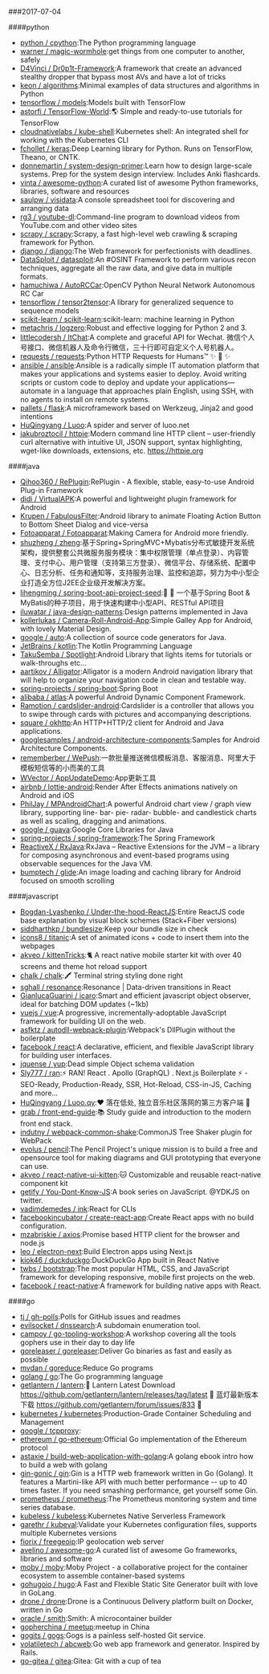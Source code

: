 ###2017-07-04

####python
* [python / cpython](https://github.com/python/cpython):The Python programming language
* [warner / magic-wormhole](https://github.com/warner/magic-wormhole):get things from one computer to another, safely
* [D4Vinci / Dr0p1t-Framework](https://github.com/D4Vinci/Dr0p1t-Framework):A framework that create an advanced stealthy dropper that bypass most AVs and have a lot of tricks
* [keon / algorithms](https://github.com/keon/algorithms):Minimal examples of data structures and algorithms in Python
* [tensorflow / models](https://github.com/tensorflow/models):Models built with TensorFlow
* [astorfi / TensorFlow-World](https://github.com/astorfi/TensorFlow-World):🌎 Simple and ready-to-use tutorials for TensorFlow
* [cloudnativelabs / kube-shell](https://github.com/cloudnativelabs/kube-shell):Kubernetes shell: An integrated shell for working with the Kubernetes CLI
* [fchollet / keras](https://github.com/fchollet/keras):Deep Learning library for Python. Runs on TensorFlow, Theano, or CNTK.
* [donnemartin / system-design-primer](https://github.com/donnemartin/system-design-primer):Learn how to design large-scale systems. Prep for the system design interview. Includes Anki flashcards.
* [vinta / awesome-python](https://github.com/vinta/awesome-python):A curated list of awesome Python frameworks, libraries, software and resources
* [saulpw / visidata](https://github.com/saulpw/visidata):A console spreadsheet tool for discovering and arranging data
* [rg3 / youtube-dl](https://github.com/rg3/youtube-dl):Command-line program to download videos from YouTube.com and other video sites
* [scrapy / scrapy](https://github.com/scrapy/scrapy):Scrapy, a fast high-level web crawling & scraping framework for Python.
* [django / django](https://github.com/django/django):The Web framework for perfectionists with deadlines.
* [DataSploit / datasploit](https://github.com/DataSploit/datasploit):An #OSINT Framework to perform various recon techniques, aggregate all the raw data, and give data in multiple formats.
* [hamuchiwa / AutoRCCar](https://github.com/hamuchiwa/AutoRCCar):OpenCV Python Neural Network Autonomous RC Car
* [tensorflow / tensor2tensor](https://github.com/tensorflow/tensor2tensor):A library for generalized sequence to sequence models
* [scikit-learn / scikit-learn](https://github.com/scikit-learn/scikit-learn):scikit-learn: machine learning in Python
* [metachris / logzero](https://github.com/metachris/logzero):Robust and effective logging for Python 2 and 3.
* [littlecodersh / ItChat](https://github.com/littlecodersh/ItChat):A complete and graceful API for Wechat. 微信个人号接口、微信机器人及命令行微信，三十行即可自定义个人号机器人。
* [requests / requests](https://github.com/requests/requests):Python HTTP Requests for Humans™ ✨ 🍰 ✨
* [ansible / ansible](https://github.com/ansible/ansible):Ansible is a radically simple IT automation platform that makes your applications and systems easier to deploy. Avoid writing scripts or custom code to deploy and update your applications— automate in a language that approaches plain English, using SSH, with no agents to install on remote systems.
* [pallets / flask](https://github.com/pallets/flask):A microframework based on Werkzeug, Jinja2 and good intentions
* [HuQingyang / Luoo](https://github.com/HuQingyang/Luoo):A spider and server of luoo.net
* [jakubroztocil / httpie](https://github.com/jakubroztocil/httpie):Modern command line HTTP client – user-friendly curl alternative with intuitive UI, JSON support, syntax highlighting, wget-like downloads, extensions, etc. https://httpie.org

####java
* [Qihoo360 / RePlugin](https://github.com/Qihoo360/RePlugin):RePlugin - A flexible, stable, easy-to-use Android Plug-in Framework
* [didi / VirtualAPK](https://github.com/didi/VirtualAPK):A powerful and lightweight plugin framework for Android
* [Krupen / FabulousFilter](https://github.com/Krupen/FabulousFilter):Android library to animate Floating Action Button to Bottom Sheet Dialog and vice-versa
* [Fotoapparat / Fotoapparat](https://github.com/Fotoapparat/Fotoapparat):Making Camera for Android more friendly.
* [shuzheng / zheng](https://github.com/shuzheng/zheng):基于Spring+SpringMVC+Mybatis分布式敏捷开发系统架构，提供整套公共微服务服务模块：集中权限管理（单点登录）、内容管理、支付中心、用户管理（支持第三方登录）、微信平台、存储系统、配置中心、日志分析、任务和通知等，支持服务治理、监控和追踪，努力为中小型企业打造全方位J2EE企业级开发解决方案。
* [lihengming / spring-boot-api-project-seed](https://github.com/lihengming/spring-boot-api-project-seed):🌱 🚀 一个基于Spring Boot & MyBatis的种子项目，用于快速构建中小型API、RESTful API项目
* [iluwatar / java-design-patterns](https://github.com/iluwatar/java-design-patterns):Design patterns implemented in Java
* [kollerlukas / Camera-Roll-Android-App](https://github.com/kollerlukas/Camera-Roll-Android-App):Simple Galley App for Android, with lovely Material Design.
* [google / auto](https://github.com/google/auto):A collection of source code generators for Java.
* [JetBrains / kotlin](https://github.com/JetBrains/kotlin):The Kotlin Programming Language
* [TakuSemba / Spotlight](https://github.com/TakuSemba/Spotlight):Android Library that lights items for tutorials or walk-throughs etc...
* [aartikov / Alligator](https://github.com/aartikov/Alligator):Alligator is a modern Android navigation library that will help to organize your navigation code in clean and testable way.
* [spring-projects / spring-boot](https://github.com/spring-projects/spring-boot):Spring Boot
* [alibaba / atlas](https://github.com/alibaba/atlas):A powerful Android Dynamic Component Framework.
* [Ramotion / cardslider-android](https://github.com/Ramotion/cardslider-android):Cardslider is a controller that allows you to swipe through cards with pictures and accompanying descriptions.
* [square / okhttp](https://github.com/square/okhttp):An HTTP+HTTP/2 client for Android and Java applications.
* [googlesamples / android-architecture-components](https://github.com/googlesamples/android-architecture-components):Samples for Android Architecture Components.
* [rememberber / WePush](https://github.com/rememberber/WePush):一款批量推送微信模板消息、客服消息、阿里大于模板短信等的小而美的工具
* [WVector / AppUpdateDemo](https://github.com/WVector/AppUpdateDemo):App更新工具
* [airbnb / lottie-android](https://github.com/airbnb/lottie-android):Render After Effects animations natively on Android and iOS
* [PhilJay / MPAndroidChart](https://github.com/PhilJay/MPAndroidChart):A powerful Android chart view / graph view library, supporting line- bar- pie- radar- bubble- and candlestick charts as well as scaling, dragging and animations.
* [google / guava](https://github.com/google/guava):Google Core Libraries for Java
* [spring-projects / spring-framework](https://github.com/spring-projects/spring-framework):The Spring Framework
* [ReactiveX / RxJava](https://github.com/ReactiveX/RxJava):RxJava – Reactive Extensions for the JVM – a library for composing asynchronous and event-based programs using observable sequences for the Java VM.
* [bumptech / glide](https://github.com/bumptech/glide):An image loading and caching library for Android focused on smooth scrolling

####javascript
* [Bogdan-Lyashenko / Under-the-hood-ReactJS](https://github.com/Bogdan-Lyashenko/Under-the-hood-ReactJS):Entire ReactJS code base explanation by visual block schemes (Stack+Fiber versions)
* [siddharthkp / bundlesize](https://github.com/siddharthkp/bundlesize):Keep your bundle size in check
* [icons8 / titanic](https://github.com/icons8/titanic):A set of animated icons + code to insert them into the webpages
* [akveo / kittenTricks](https://github.com/akveo/kittenTricks):🐈 A react native mobile starter kit with over 40 screens and theme hot reload support
* [chalk / chalk](https://github.com/chalk/chalk):🖍 Terminal string styling done right
* [sghall / resonance](https://github.com/sghall/resonance):Resonance | Data-driven transitions in React
* [GianlucaGuarini / icaro](https://github.com/GianlucaGuarini/icaro):Smart and efficient javascript object observer, ideal for batching DOM updates (~1kb)
* [vuejs / vue](https://github.com/vuejs/vue):A progressive, incrementally-adoptable JavaScript framework for building UI on the web.
* [asfktz / autodll-webpack-plugin](https://github.com/asfktz/autodll-webpack-plugin):Webpack's DllPlugin without the boilerplate
* [facebook / react](https://github.com/facebook/react):A declarative, efficient, and flexible JavaScript library for building user interfaces.
* [jquense / yup](https://github.com/jquense/yup):Dead simple Object schema validation
* [Sly777 / ran](https://github.com/Sly777/ran):⚡️ RAN! React . Apollo (GraphQL) . Next.js Boilerplate ⚡️ - SEO-Ready, Production-Ready, SSR, Hot-Reload, CSS-in-JS, Caching and more...
* [HuQingyang / Luoo.qy](https://github.com/HuQingyang/Luoo.qy):❤️ 落在低处, 独立音乐社区落网的第三方客户端 🎵
* [grab / front-end-guide](https://github.com/grab/front-end-guide):📚 Study guide and introduction to the modern front end stack.
* [indutny / webpack-common-shake](https://github.com/indutny/webpack-common-shake):CommonJS Tree Shaker plugin for WebPack
* [evolus / pencil](https://github.com/evolus/pencil):The Pencil Project's unique mission is to build a free and opensource tool for making diagrams and GUI prototyping that everyone can use.
* [akveo / react-native-ui-kitten](https://github.com/akveo/react-native-ui-kitten):🐱 Customizable and reusable react-native component kit
* [getify / You-Dont-Know-JS](https://github.com/getify/You-Dont-Know-JS):A book series on JavaScript. @YDKJS on twitter.
* [vadimdemedes / ink](https://github.com/vadimdemedes/ink):React for CLIs
* [facebookincubator / create-react-app](https://github.com/facebookincubator/create-react-app):Create React apps with no build configuration.
* [mzabriskie / axios](https://github.com/mzabriskie/axios):Promise based HTTP client for the browser and node.js
* [leo / electron-next](https://github.com/leo/electron-next):Build Electron apps using Next.js
* [kiok46 / duckduckgo](https://github.com/kiok46/duckduckgo):DuckDuckGo App built in React Native
* [twbs / bootstrap](https://github.com/twbs/bootstrap):The most popular HTML, CSS, and JavaScript framework for developing responsive, mobile first projects on the web.
* [facebook / react-native](https://github.com/facebook/react-native):A framework for building native apps with React.

####go
* [tj / gh-polls](https://github.com/tj/gh-polls):Polls for GitHub issues and readmes
* [evilsocket / dnssearch](https://github.com/evilsocket/dnssearch):A subdomain enumeration tool.
* [campoy / go-tooling-workshop](https://github.com/campoy/go-tooling-workshop):A workshop covering all the tools gophers use in their day to day life
* [goreleaser / goreleaser](https://github.com/goreleaser/goreleaser):Deliver Go binaries as fast and easily as possible
* [mvdan / goreduce](https://github.com/mvdan/goreduce):Reduce Go programs
* [golang / go](https://github.com/golang/go):The Go programming language
* [getlantern / lantern](https://github.com/getlantern/lantern):🔴 Lantern Latest Download https://github.com/getlantern/lantern/releases/tag/latest 🔴 蓝灯最新版本下载 https://github.com/getlantern/forum/issues/833 🔴
* [kubernetes / kubernetes](https://github.com/kubernetes/kubernetes):Production-Grade Container Scheduling and Management
* [google / tcpproxy](https://github.com/google/tcpproxy):
* [ethereum / go-ethereum](https://github.com/ethereum/go-ethereum):Official Go implementation of the Ethereum protocol
* [astaxie / build-web-application-with-golang](https://github.com/astaxie/build-web-application-with-golang):A golang ebook intro how to build a web with golang
* [gin-gonic / gin](https://github.com/gin-gonic/gin):Gin is a HTTP web framework written in Go (Golang). It features a Martini-like API with much better performance -- up to 40 times faster. If you need smashing performance, get yourself some Gin.
* [prometheus / prometheus](https://github.com/prometheus/prometheus):The Prometheus monitoring system and time series database.
* [kubeless / kubeless](https://github.com/kubeless/kubeless):Kubernetes Native Serverless Framework
* [garethr / kubeval](https://github.com/garethr/kubeval):Validate your Kubernetes configuration files, supports multiple Kubernetes versions
* [fiorix / freegeoip](https://github.com/fiorix/freegeoip):IP geolocation web server
* [avelino / awesome-go](https://github.com/avelino/awesome-go):A curated list of awesome Go frameworks, libraries and software
* [moby / moby](https://github.com/moby/moby):Moby Project - a collaborative project for the container ecosystem to assemble container-based systems
* [gohugoio / hugo](https://github.com/gohugoio/hugo):A Fast and Flexible Static Site Generator built with love in GoLang.
* [drone / drone](https://github.com/drone/drone):Drone is a Continuous Delivery platform built on Docker, written in Go
* [oracle / smith](https://github.com/oracle/smith):Smith: A microcontainer builder
* [gopherchina / meetup](https://github.com/gopherchina/meetup):meetup in China
* [gogits / gogs](https://github.com/gogits/gogs):Gogs is a painless self-hosted Git service.
* [volatiletech / abcweb](https://github.com/volatiletech/abcweb):Go web app framework and generator. Inspired by Rails.
* [go-gitea / gitea](https://github.com/go-gitea/gitea):Gitea: Git with a cup of tea
